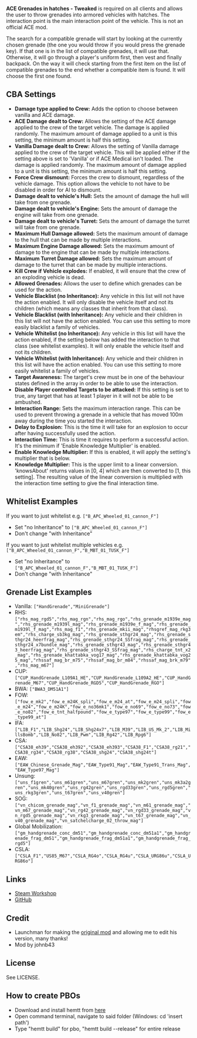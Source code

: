 **ACE Grenades in hatches - Tweaked** is required on all clients and allows the user to throw grenades into armored vehicles with hatches. The interaction point is the main interaction point of the vehicle. This is not an official ACE mod.

The search for a compatible grenade will start by looking at the currently chosen grenade (the one you would throw if you would press the grenade key). If that one is in the list of compatible grenades, it will use that. Otherwise, it will go through a player's uniform first, then vest and finally backpack. On the way it will check starting from the first item on the list of compatible grenades to the end whether a compatible item is found. It will choose the first one found.

<h2>CBA Settings</h2>

* **Damage type applied to Crew:** Adds the option to choose between vanilla and ACE damage.
* **ACE Damage dealt to Crew:** Allows the setting of the ACE damage applied to the crew of the target vehicle. The damage is applied randomly. The maximum amount of damage applied to a unit is this setting, the minimum amount is half this setting.
* **Vanilla Damage dealt to Crew:** Allows the setting of Vanilla damage applied to the crew of the target vehicle. This will be applied either if the setting above is set to 'Vanilla' or if ACE Medical isn't loaded. The damage is applied randomly. The maximum amount of damage applied to a unit is this setting, the minimum amount is half this setting.
* **Force Crew dismount:** Forces the crew to dismount, regardless of the vehicle damage. This option allows the vehicle to not have to be disabled in order for AI to dismount.
* **Damage dealt to vehicle's Hull:** Sets the amount of damage the hull will take from one grenade.
* **Damage dealt to vehicle's Engine:** Sets the amount of damage the engine will take from one grenade.
* **Damage dealt to vehicle's Turret:** Sets the amount of damage the turret will take from one grenade.
* **Maximum Hull Damage allowed:** Sets the maximum amount of damage to the hull that can be made by multiple interactions.
* **Maximum Engine Damage allowed:** Sets the maximum amount of damage to the engine that can be made by multiple interactions.
* **Maximum Turret Damage allowed:** Sets the maximum amount of damage to the turret that can be made by multiple interactions.
* **Kill Crew if Vehicle explodes:** If enabled, it will ensure that the crew of an exploding vehicle is dead.
* **Allowed Grenades:** Allows the user to define which grenades can be used for the action.
* **Vehicle Blacklist (no Inheritance):** Any vehicle in this list will not have the action enabled. It will only disable the vehicle itself and not its children (which means any classes that inherit from that class).
* **Vehicle Blacklist (with Inheritance):** Any vehicle and their children in this list will not have the action enabled. You can use this setting to more easily blacklist a family of vehicles.
* **Vehicle Whitelist (no Inheritance):** Any vehicle in this list will have the action enabled, if the setting below has added the interaction to that class (see whitelist examples). It will only enable the vehicle itself and not its children.
* **Vehicle Whitelist (with Inheritance):** Any vehicle and their children in this list will have the action enabled. You can use this setting to more easily whitelist a family of vehicles.
* **Target Awareness:** The target's crew must be in one of the behaviour states defined in the array in order to be able to use the interaction.
* **Disable Player controlled Targets to be attacked:** If this setting is set to true, any target that has at least 1 player in it will not be able to be ambushed.
* **Interaction Range:** Sets the maximum interaction range. This can be used to prevent throwing a grenade in a vehicle that has moved 100m away during the time you started the interaction.
* **Delay to Explosion:** This is the time it will take for an explosion to occur after having successfully used the action.
* **Interaction Time:** This is time it requires to perform a successful action. It's the minimum if 'Enable Knowledge Multiplier' is enabled.
* **Enable Knowledge Multiplier:** If this is enabled, it will apply the setting's multiplier that is below.
* **Knowledge Multiplier:** This is the upper limit to a linear conversion. 'knowsAbout' returns values in [0, 4] which are then converted to [1, this setting]. The resulting value of the linear conversion is multiplied with the interaction time setting to give the final interaction time.

<h2>Whitelist Examples</h2>

If you want to just whitelist e.g. `["B_APC_Wheeled_01_cannon_F"]`
* Set "no Inheritance" to `["B_APC_Wheeled_01_cannon_F"]`
* Don't change "with Inheritance"

If you want to just whitelist multiple vehicles e.g. `["B_APC_Wheeled_01_cannon_F","B_MBT_01_TUSK_F"]`
* Set "no Inheritance" to `["B_APC_Wheeled_01_cannon_F","B_MBT_01_TUSK_F"]`
* Don't change "with Inheritance"

<h2>Grenade List Examples</h2>

* Vanilla: `["HandGrenade","MiniGrenade"]`
* RHS: `["rhs_mag_rgd5","rhs_mag_rgn","rhs_mag_rgo","rhs_grenade_m1939e_mag","rhs_grenade_m1939l_mag","rhs_grenade_m1939e_f_mag","rhs_grenade_m1939l_f_mag","rhs_mag_f1","rhs_grenade_mkii_mag","rhsgref_mag_rkg3em","rhs_charge_sb3kg_mag","rhs_grenade_sthgr24_mag","rhs_grenade_sthgr24_heerfrag_mag","rhs_grenade_sthgr24_SSfrag_mag","rhs_grenade_sthgr24_x7bundle_mag","rhs_grenade_sthgr43_mag","rhs_grenade_sthgr43_heerfrag_mag","rhs_grenade_sthgr43_SSfrag_mag","rhs_charge_tnt_x2_mag","rhs_grenade_khattabka_vog17_mag","rhs_grenade_khattabka_vog25_mag","rhssaf_mag_br_m75","rhssaf_mag_br_m84","rhssaf_mag_brk_m79","rhs_mag_m67"]`
* CUP: `["CUP_HandGrenade_L109A1_HE","CUP_HandGrenade_L109A2_HE","CUP_HandGrenade_M67","CUP_HandGrenade_RGD5","CUP_HandGrenade_RGO"]`
* BWA: `["BWA3_DM51A1"]`
* FOW: `["fow_e_mk2","fow_e_m24K_spli","fow_e_m24_at","fow_e_m24_spli","fow_e_m24","fow_e_m24K","fow_e_no36mk1","fow_e_no69","fow_e_no73","fow_e_no82","fow_e_tnt_halfpound","fow_e_type97","fow_e_type99","fow_e_type99_at"]`
* IFA: `["LIB_F1","LIB_Shg24","LIB_Shg24x7","LIB_M39","LIB_US_Mk_2","LIB_MillsBomb","LIB_No82","LIB_Pwm","LIB_Rg42","LIB_Rpg6"]`
* CSA: `["CSA38_eh39","CSA38_eh392","CSA38_eh393","CSA38_F1","CSA38_rg21","CSA38_rg34","CSA38_rg38","CSA38_shg24","CSA38_shg24t"]`
* EAW: `["EAW_Chinese_Grenade_Mag","EAW_Type91_Mag","EAW_Type91_Trans_Mag","EAW_Type97_Mag"]`
* Unsung: `["uns_f1gren","uns_m61gren","uns_m67gren","uns_mk2gren","uns_mk3a2gren","uns_mk40gren","uns_rg42gren","uns_rgd33gren","uns_rgd5gren","uns_rkg3gren","uns_t67gren","uns_v40gren"]`
* SOG: `["vn_chicom_grenade_mag","vn_f1_grenade_mag","vn_m61_grenade_mag","vn_m67_grenade_mag","vn_rg42_grenade_mag","vn_rgd33_grenade_mag","vn_rgd5_grenade_mag","vn_rkg3_grenade_mag","vn_t67_grenade_mag","vn_v40_grenade_mag","vn_satchelcharge_02_throw_mag"]`
* Global Mobilization: `["gm_handgrenade_conc_dm51","gm_handgrenade_conc_dm51a1","gm_handgrenade_frag_dm51","gm_handgrenade_frag_dm51a1","gm_handgrenade_frag_rgd5"]`
* CSLA: `["CSLA_F1","US85_M67","CSLA_RG4o","CSLA_RG4u","CSLA_URG86u","CSLA_URG86o"]`

<h2>Links</h2>

* [Steam Workshop](https://steamcommunity.com/sharedfiles/filedetails/?id=2418896377)
* [GitHub](https://github.com/johnb432/ACE-grenades-in-hatches)

<h2>Credit</h2>

* Launchman for making the [original mod](https://steamcommunity.com/sharedfiles/filedetails/?id=2398240266) and allowing me to edit his version, many thanks!
* Mod by johnb43

<h2>License</h2>

See LICENSE.

<h2>How to create PBOs</h2>

* Download and install hemtt from [here](https://github.com/BrettMayson/HEMTT)
* Open command terminal, navigate to said folder (Windows: cd 'insert path')
* Type "hemtt build" for pbo, "hemtt build --release" for entire release

